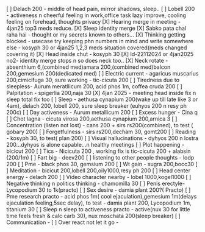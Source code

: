 [ ] Delach 200 - middle of head pain, mirror shadows, sleep..
[ ] Lobell 200 - activeness n cheerful feeling in work,office task lazy improve, cooling feeling on forehead, thoughts privacy
[X] Hearing merge in meeting - 4jan25 top3 meds reduce.
[X] Sleep identity merge
[X] Sabko pata chal raha hai - thought or my secrets known to others...
[X] Thinking getting blocked - usecase try keeping phn numbers in mind and write somewhere else - kosyph 30 or 4jan25 1,2,3 meds situation covered(meds changed covering it)
[X] Head inside chut - kosyph 30
[X] Id-22112024 or 4jan2025 no2- identity merge stops n so does neck too..
[X] Neck rotate - absenthium 6,(combined med)amara 200,(combined med)balcon 200,gemesium 200(dedicated med)
[ ] Electric current - agaricus muscarius 200,cimicifuga 30, sure working - tic-cicuta 200
[ ] Tiredness due to sleepless- Aurum meratllicum 200, acid phos 1m, coffea cruda 200
[ ] Palpitation - spigerlia 200,naja 30
[X] 4jan 2025 - meeting head inside fix n sleep total fix too
[ ] Sleep - aethusa cynapium 200(wake up till late like 3 or 4am), delach 200, lobell 200, sure sleep breaker (euhyos 200 n resy ph 200c)
[ ] Day activeness - Aurum metallicum 200
[ ] Excess hunger - Cina q
[ ] Chot lagna - cicuta virosa 200,aethusa cynapium 200,arnica 3
[ ] Concentration (listen not lost) - cans 200 + sirs rs200(combined), to test ( gobary 200)
[ ] Forgetfulness - sirs rs200,decham 30, gomt200
[ ] Reading - kosyph 30, to test( plan 200)
[ ] Visual hallucinations - dyhyos 200 n lostra 200...dyhyos is alone capable...n healthy meetings
[ ] Plot happening - bicicut 200
[ ] Tics - Nicicuta 200 , working fix is tic-cicuta 200 + alabsin (200/1m)
[ ] Fart big - deev200
[ ] listening to other people thoughts - lodp 200
[ ] Pme - black phos 30, gemsium 200
[ ] Wt gain - sugra 200,bocc30
[ ] Meditation - bicicut 200,lobell 200,oily1000,resy ph 200
[ ] Head center energy - delach 200
[ ] Video character nearby - lobel 1000,kogel1000
[ ] Negative thinking n politics thinking - chamomilla 30
	[ ] Penis erectyle- Lycopodium 30 to 1k(practo)
	[ ] Sex desire - damia plant 200?( Practo)
	[ ] Pme research practo - acid phos 1m( cool ejaculation),gemesium 1m(delays ejaculation feeling,5sec delay), to test - damia plant 200, Lycopodium 1m, titanium 30
	[ ] Sleep n sleep to activeness practo - active(nux 30 for little time feels fresh & calc carb 30), nux moschata 200(sleep breaker)
[ ] Communication -
[ ] Over react not let it go - 
